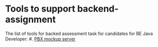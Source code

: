 # Tools to support backend-assignment
The list of tools for backed assessment task for candidates for BE Java Developer:
#. [PBX mockup server](mock_pbx/readme.md)
